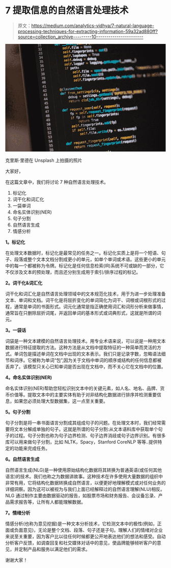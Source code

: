 # 7 提取信息的自然语言处理技术

> 原文：<https://medium.com/analytics-vidhya/7-natural-language-processing-techniques-for-extracting-information-59a32ad880ff?source=collection_archive---------10----------------------->

![](img/a0e00bcff137834e1961fbc555dbdb89.png)

克里斯·里德在 Unsplash 上拍摄的照片

大家好，

在这篇文章中，我们将讨论 7 种自然语言处理技术。

1.  标记化
2.  词干化和词汇化
3.  一袋单词
4.  命名实体识别(NER)
5.  句子分割
6.  自然语言生成
7.  情感分析

**1。标记化**

在处理文本数据时，标记化是最常见的任务之一。标记化实质上是将一个短语、句子、段落或整个文本文档分割成更小的单元，如单个单词或术语。这些更小的单元中的每一个都被称为令牌。标记化是任何信息检索(IR)系统不可或缺的一部分，它不仅涉及文本的预处理，而且还分别生成用于索引/排序过程的标记。

**2。词干化&词汇化**

词干化和词汇化是自然语言处理领域中的文本规范化技术，用于为进一步处理准备文本、单词和文档。词干化是将屈折变化的单词简化为词干、词根或词根形式的过程，通常是单词的书面形式。词元化通常是指正确使用词汇和词形分析来做事情，通常旨在只删除屈折词尾，并返回单词的基本形式或词典形式，这就是所谓的词元。

**3。一袋话**

词袋是一种文本建模的自然语言处理技术。用专业术语来说，可以说是一种用文本数据进行特征提取的方法。这种方法是从文档中提取特征的一种简单而灵活的方式。单词包是描述单词在文档中出现的文本表示。我们只是记录字数，忽略语法细节和词序。它被称为单词“包”,因为关于文档中单词的顺序或结构的任何信息都被丢弃了。该模型只关心已知单词是否出现在文档中，而不关心它在文档中的位置。

**4。命名实体识别(NER)**

命名实体识别(NER)帮助您轻松识别文本中的关键元素，如人名、地名、品牌、货币价值等。提取文本中的主要实体有助于对非结构化数据进行排序并检测重要信息，如果您必须处理大型数据集，这一点至关重要。

**5。句子分割**

句子分割是将一串书面语言分割成其组成句子的问题。在处理文本时，我们经常需要将文本分解成单独的句子。这就是所谓的句子分割:从文本语料库中获取单个句子的过程。句子分割也称为句子边界检测、句子边界消歧或句子边界识别。有很多库可以用来做句子分割，比如 NLTK，Spacy，Stanford CoreNLP 等等..提供特定的功能来完成任务。

**6。自然语言生成**

自然语言生成(NLG)是一种使用原始结构化数据将其转换为普通英语(或任何其他语言)的技术。我们也称之为数据讲故事。这种技术在许多使用大量数据的组织中非常有用，它将结构化数据转换成自然语言，以便更好地理解模式或对任何业务的详细洞察。因为这可以被视为与我们上面已经解释过的自然语言理解(NLU)相反。NLG 通过制作主要由数据驱动的报告，如股票市场和财务报告、会议备忘录、产品需求报告等，让所有人都能理解数据。

**7。情绪分析**

情感分析(也称为意见挖掘)是一种文本分析技术，它检测文本中的极性(例如，正面或负面意见)，无论是整个文档、段落、句子还是子句。理解人们的情绪对企业来说至关重要，因为客户比以往任何时候都更公开地表达他们的想法和感受。自动分析客户反馈，如调查回复和社交媒体对话中的意见，使品牌能够倾听客户的意见，并定制产品和服务以满足他们的需求。

谢谢大家！